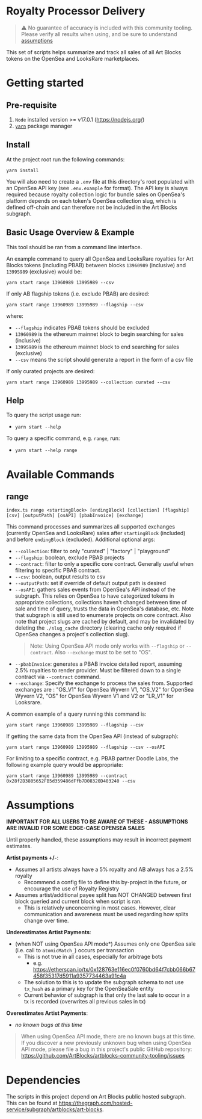 # Royalty Processor Delivery

> :warning: No guarantee of accuracy is included with this community tooling. Please verify all results when using, and be sure to understand [assumptions](#assumptions)

This set of scripts helps summarize and track all sales of all Art Blocks tokens on the OpenSea and LooksRare marketplaces.

# Getting started

## Pre-requisite

1. `Node` installed version >= v17.0.1 (https://nodejs.org/)
2. [`yarn`](https://classic.yarnpkg.com/en/docs/install) package manager

## Install

At the project root run the following commands:

```
yarn install
```

You will also need to create a `.env` file at this directory's root populated with an OpenSea API key (see `.env.example` for format). The API key is always required because royalty collection logic for bundle sales on OpenSea's platform depends on each token's OpenSea collection slug, which is defined off-chain and can therefore not be included in the Art Blocks subgraph.

## Basic Usage Overview & Example

This tool should be ran from a command line interface.

An example command to query all OpenSea and LooksRare royalties for Art Blocks tokens (including PBAB) between blocks `13960989` (inclusive) and `13995989` (exclusive) would be:

```
yarn start range 13960989 13995989 --csv
```

If only AB flagship tokens (i.e. exclude PBAB) are desired:

```
yarn start range 13960989 13995989 --flagship --csv
```

where:

- `--flagship` indicates PBAB tokens should be excluded
- `13960989` is the ethereum mainnet block to begin searching for sales (inclusive)
- `13995989` is the ethereum mainnet block to end searching for sales (exclusive)
- `--csv` means the script should generate a report in the form of a csv file

If only curated projects are desired:

```
yarn start range 13960989 13995989 --collection curated --csv
```

## Help

To query the script usage run:

- `yarn start --help`

To query a specific command, e.g. `range`, run:

- `yarn start --help range`

# Available Commands

## range

`index.ts range <startingBlock> [endingBlock] [collection] [flagship] [csv] [outputPath] [osAPI] [pbabInvoice] [exchange]`

This command processes and summarizes all supported exchanges (currently OpenSea and LooksRare) sales after `startingBlock` (included) and before `endingBlock` (excluded). Additional optional args:

- `--collection`: filter to only "curated" | "factory" | "playground"
- `--flagship`: boolean, exclude PBAB projects
- `--contract`: filter to only a specific core contract. Generally useful when filtering to specific PBAB contract.
- `--csv`: boolean, output results to csv
- `--outputPath`: set if override of default output path is desired
- `--osAPI`: gathers sales events from OpenSea's API instead of the subgraph. This relies on OpenSea to have categorized tokens in appropriate collections, collections haven't changed between time of sale and time of query, trusts the data in OpenSea's database, etc. Note that subgraph is still used to enumerate projects on core contract. Also note that project slugs are cached by default, and may be invalidated by deleting the `./slug_cache` directory (clearing cache only required if OpenSea changes a project's collection slug).
  > Note: Using OpenSea API mode only works with `--flagship` or `--contract`. Also `--exchange` must to be set to "OS".
- `--pbabInvoice`: generates a PBAB invoice detailed report, assuming 2.5% royalties to render provider. Must be filtered down to a single contract via `--contract` command.
- `--exchange`: Specify the exchange to process the sales from. Supported exchanges are : "OS_V1" for OpenSea Wyvern V1, "OS_V2" for OpenSea Wyvern V2, "OS" for OpenSea Wyvern V1 and V2 or "LR_V1" for Looksrare.

A common example of a query running this command is:

```
yarn start range 13960989 13995989 --flagship --csv
```

If getting the same data from the OpenSea API (instead of subgraph):

```
yarn start range 13960989 13995989 --flagship --csv --osAPI
```

For limiting to a specific contract, e.g. PBAB partner Doodle Labs, the following example query would be appropriate:

```
yarn start range 13960989 13995989 --contract 0x28f2D3805652FB5d359486dFfb7D08320D403240 --csv
```

# Assumptions

**IMPORTANT FOR ALL USERS TO BE AWARE OF THESE - ASSUMPTIONS ARE INVALID FOR SOME EDGE-CASE OPENSEA SALES**

Until properly handled, these assumptions may result in incorrect payment estimates.

**Artist payments +/-**:

- Assumes all artists always have a 5% royalty and AB always has a 2.5% royalty
  - Recommend a config file to define this by-project in the future, or encourage the use of Royalty Registry
- Assumes artist/additional payee split has NOT CHANGED between first block queried and current block when script is ran.
  - This is relatively unconcerning in most cases. However, clear communication and awareness must be used regarding how splits change over time.

**Underestimates Artist Payments**:

- (when NOT using OpenSea API mode\*) Assumes only one OpenSea sale (i.e. call to `atomicMatch_`) occurs per transaction
  - This is not true in all cases, especially for arbitrage bots
    - e.g. https://etherscan.io/tx/0x128763e116ec0f0760bd64f7cbb066b67458f35317d5911a9357734463a91c4a
  - The solution to this is to update the subgraph schema to not use `tx_hash` as a primary key for the OpenSeaSale entity
  - Current behavior of subgraph is that only the last sale to occur in a tx is recorded (overwrites all previous sales in tx)

**Overestimates Artist Payments**:

- _no known bugs at this time_

> When using OpenSea API mode, there are no known bugs at this time. If you discover a new previously unknown bug when using OpenSea API mode, please file a bug in this project's public GitHub repository: https://github.com/ArtBlocks/artblocks-community-tooling/issues

# Dependencies

The scripts in this project depend on Art Blocks public hosted subgraph. This can be found at https://thegraph.com/hosted-service/subgraph/artblocks/art-blocks.
